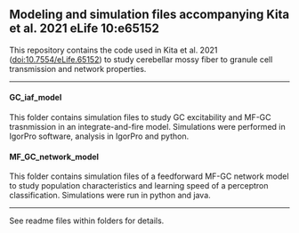 ## Modeling and simulation files accompanying Kita et al. 2021 eLife 10:e65152

This repository contains the code used in Kita et al. 2021 ([doi:10.7554/eLife.65152](https://elifesciences.org/articles/65152)) to study cerebellar mossy fiber to granule cell transmission and network properties.
  
  ---
#### __GC_iaf_model__  
This folder contains simulation files to study GC excitability and MF-GC trasnmission in an integrate-and-fire model. Simulations were performed in IgorPro software, analysis in IgorPro and python.

#### __MF_GC_network_model__  
This folder contains simulation files of a feedforward MF-GC network model to study population characteristics and learning speed of a perceptron classification. Simulations were run in python and java.
  
  ---  
See readme files within folders for details.  
